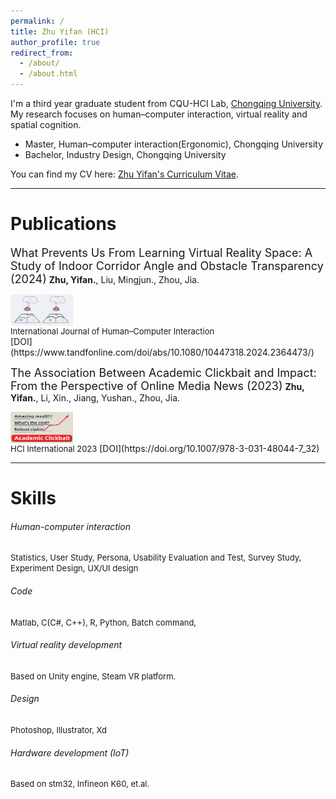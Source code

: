 ```yaml
---
permalink: /
title: Zhu Yifan (HCI)
author_profile: true
redirect_from:
  - /about/
  - /about.html
---
```

I'm a third year graduate student from CQU-HCI Lab, [Chongqing University](https://www.cqu.edu.cn/). My research focuses on human–computer interaction, virtual reality and spatial cognition.

- Master, Human–computer interaction(Ergonomic), Chongqing University
- Bachelor, Industry Design, Chongqing University

You can find my CV here: [Zhu Yifan's Curriculum Vitae](../assets/Zhuyifan_cv_Web.pdf).

---

# Publications
<font size = 4>What Prevents Us From Learning Virtual Reality Space: A Study of Indoor Corridor Angle and Obstacle Transparency (2024)</font>
**Zhu, Yifan.**, Liu, Mingjun., Zhou, Jia.
<div style="display: flex; flex-wrap: wrap;">
  <img src="../images/Fig abstract-02.png" alt="Image 1" width="100" height="50">
</div>
<font size = 2>International Journal of Human–Computer Interaction</font><br>
[DOI](https://www.tandfonline.com/doi/abs/10.1080/10447318.2024.2364473/)

<font size = 4>The Association Between Academic Clickbait and Impact: From the Perspective of Online Media News (2023)</font>
**Zhu, Yifan.**, Li, Xin., Jiang, Yushan., Zhou, Jia.
<div style="display: flex; flex-wrap: wrap;">
  <img src="../images/Fig abstract-01.png" alt="Image 1" width="100" height="50">
</div>
<font size = 2>HCI International 2023</font>
[DOI](https://doi.org/10.1007/978-3-031-48044-7_32)

---


# Skills
###### Human-computer interaction
<font size = 2>Statistics, User Study, Persona, Usability Evaluation and Test, Survey Study, Experiment Design, UX/UI design</font>

###### Code
<font size = 2>Matlab, C(C#, C++), R, Python, Batch command,</font>

###### Virtual reality development
<font size = 2>Based on Unity engine, Steam VR platform. </font>

###### Design
<font size = 2>Photoshop, Illustrator, Xd</font>

###### Hardware development (IoT)
<font size = 2>Based on stm32, Infineon K60, et.al. </font>

